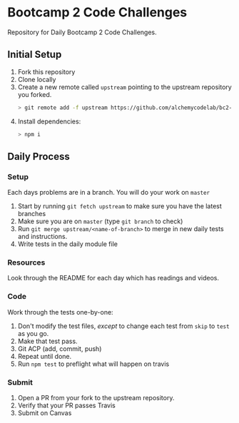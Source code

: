 # Bootcamp 2 Code Challenges

Repository for Daily Bootcamp 2 Code Challenges.

## Initial Setup

1. Fork this repository
1. Clone locally
1. Create a new remote called `upstream` pointing to the upstream repository you forked. 
    ```sh
    > git remote add -f upstream https://github.com/alchemycodelab/bc2-code-challenges.git
    ```
1. Install dependencies:
    ```sh
    > npm i
    ```

## Daily Process

### Setup

Each days problems are in a branch. You will do your work on `master`

1. Start by running `git fetch upstream` to make sure you have the latest branches
1. Make sure you are on `master` (type `git branch` to check)
1. Run `git merge upstream/<name-of-branch>` to merge in new daily tests and instructions.
1. Write tests in the daily module file

### Resources

Look through the README for each day which has readings and videos.

### Code

Work through the tests one-by-one:

1. Don't modify the test files, _except_ to change each test from `skip` to `test` as you go.
1. Make that test pass.
1. Git ACP (add, commit, push)
1. Repeat until done.
1. Run `npm test` to preflight what will happen on travis

### Submit

1. Open a PR from your fork to the upstream repository.
1. Verify that your PR passes Travis
1. Submit on Canvas


